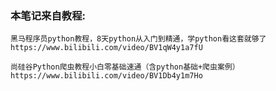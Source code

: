 ### 本笔记来自教程: 
```
黑马程序员python教程，8天python从入门到精通，学python看这套就够了
https://www.bilibili.com/video/BV1qW4y1a7fU
```

```
尚硅谷Python爬虫教程小白零基础速通（含python基础+爬虫案例）
https://www.bilibili.com/video/BV1Db4y1m7Ho
```